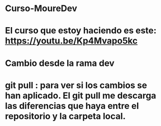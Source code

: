 # Curso-MoureDev
# El curso que estoy haciendo es este: https://youtu.be/Kp4Mvapo5kc
# Cambio desde la rama dev
# git pull : para ver si los cambios se han aplicado. El git pull me descarga las diferencias que haya entre el repositorio y la carpeta local.